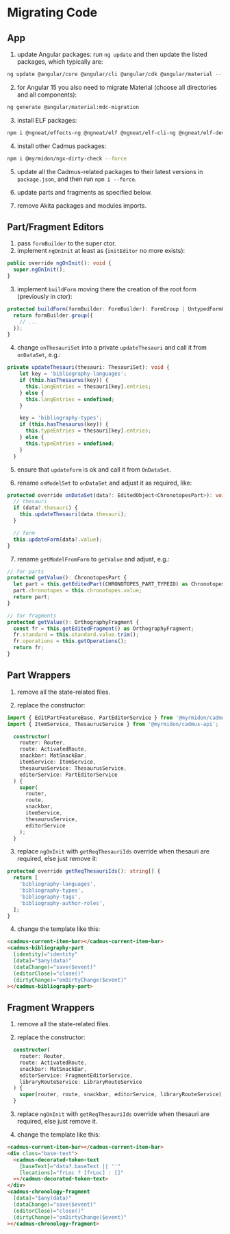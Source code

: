 # Migrating Code

## App

1. update Angular packages: run `ng update` and then update the listed packages, which typically are:

```bash
ng update @angular/core @angular/cli @angular/cdk @angular/material --force
```

2. for Angular 15 you also need to migrate Material (choose all directories and all components):

```bash
ng generate @angular/material:mdc-migration
```

3. install ELF packages:

```bash
npm i @ngneat/effects-ng @ngneat/elf @ngneat/elf-cli-ng @ngneat/elf-devtools @ngneat/elf-entities @ngneat/elf-pagination @ngneat/elf-requests --force
```

4. install other Cadmus packages:

```bash
npm i @myrmidon/ngx-dirty-check --force
```

5. update all the Cadmus-related packages to their latest versions in `package.json`, and then run `npm i --force`.

6. update parts and fragments as specified below.

7. remove Akita packages and modules imports.

## Part/Fragment Editors

1. pass `formBuilder` to the super ctor.
2. implement `ngOnInit` at least as (`initEditor` no more exists):

```ts
public override ngOnInit(): void {
  super.ngOnInit();
}
```

3. implement `buildForm` moving there the creation of the root form (previously in ctor):

```ts
protected buildForm(formBuilder: FormBuilder): FormGroup | UntypedFormGroup {
  return formBuilder.group({
    // ...
  });
}
```

4. change `onThesauriSet` into a private `updateThesauri` and call it from `onDataSet`, e.g.:

```ts
private updateThesauri(thesauri: ThesauriSet): void {
    let key = 'bibliography-languages';
    if (this.hasThesaurus(key)) {
      this.langEntries = thesauri[key].entries;
    } else {
      this.langEntries = undefined;
    }

    key = 'bibliography-types';
    if (this.hasThesaurus(key)) {
      this.typeEntries = thesauri[key].entries;
    } else {
      this.typeEntries = undefined;
    }
  }
```

5. ensure that `updateForm` is ok and call it from `OnDataSet`.

6. rename `onModelSet` to `onDataSet` and adjust it as required, like:

```ts
protected override onDataSet(data?: EditedObject<ChronotopesPart>): void {
  // thesauri
  if (data?.thesauri) {
    this.updateThesauri(data.thesauri);
  }

  // form
  this.updateForm(data?.value);
}
```

7. rename `getModelFromForm` to `getValue` and adjust, e.g.:

```ts
// for parts
protected getValue(): ChronotopesPart {
  let part = this.getEditedPart(CHRONOTOPES_PART_TYPEID) as ChronotopesPart;
  part.chronotopes = this.chronotopes.value;
  return part;
}

// for fragments
protected getValue(): OrthographyFragment {
  const fr = this.getEditedFragment() as OrthographyFragment;
  fr.standard = this.standard.value.trim();
  fr.operations = this.getOperations();
  return fr;
}
```

## Part Wrappers

1. remove all the state-related files.

2. replace the constructor:

```ts
import { EditPartFeatureBase, PartEditorService } from '@myrmidon/cadmus-state';
import { ItemService, ThesaurusService } from '@myrmidon/cadmus-api';

  constructor(
    router: Router,
    route: ActivatedRoute,
    snackbar: MatSnackBar,
    itemService: ItemService,
    thesaurusService: ThesaurusService,
    editorService: PartEditorService
  ) {
    super(
      router,
      route,
      snackbar,
      itemService,
      thesaurusService,
      editorService
    );
  }
```

3. replace `ngOnInit` with `getReqThesauriIds` override when thesauri are required, else just remove it:

```ts
protected override getReqThesauriIds(): string[] {
  return [
    'bibliography-languages',
    'bibliography-types',
    'bibliography-tags',
    'bibliography-author-roles',
  ];
}
```

4. change the template like this:

```html
<cadmus-current-item-bar></cadmus-current-item-bar>
<cadmus-bibliography-part
  [identity]="identity"
  [data]="$any(data)"
  (dataChange)="save($event)"
  (editorClose)="close()"
  (dirtyChange)="onDirtyChange($event)"
></cadmus-bibliography-part>
```

## Fragment Wrappers

1. remove all the state-related files.

2. replace the constructor:

```ts
  constructor(
    router: Router,
    route: ActivatedRoute,
    snackbar: MatSnackBar,
    editorService: FragmentEditorService,
    libraryRouteService: LibraryRouteService
  ) {
    super(router, route, snackbar, editorService, libraryRouteService);
  }
```

3. replace `ngOnInit` with `getReqThesauriIds` override when thesauri are required, else just remove it.

4. change the template like this:

```html
<cadmus-current-item-bar></cadmus-current-item-bar>
<div class="base-text">
  <cadmus-decorated-token-text
    [baseText]="data?.baseText || ''"
    [locations]="frLoc ? [frLoc] : []"
  ></cadmus-decorated-token-text>
</div>
<cadmus-chronology-fragment
  [data]="$any(data)"
  (dataChange)="save($event)"
  (editorClose)="close()"
  (dirtyChange)="onDirtyChange($event)"
></cadmus-chronology-fragment>
```
